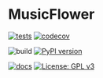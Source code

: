# MusicFlower

[![tests](https://github.com/robert-lieck/MusicFlower/actions/workflows/tests.yml/badge.svg)](https://github.com/robert-lieck/MusicFlower/actions/workflows/tests.yml)
[![codecov](https://codecov.io/gh/robert-lieck/PythonTemplatePackage/branch/main/graph/badge.svg?token=XAUCWNS7II)](https://codecov.io/gh/robert-lieck/PythonTemplatePackage)

![build](https://github.com/robert-lieck/PythonTemplatePackage/workflows/build/badge.svg)
[![PyPI version](https://badge.fury.io/py/PythonTemplatePackage.svg)](https://badge.fury.io/py/PythonTemplatePackage)

[![docs](https://github.com/robert-lieck/MusicFlower/actions/workflows/docs.yml/badge.svg)](https://github.com/robert-lieck/MusicFlower/actions/workflows/docs.yml)
[![License: GPL v3](https://img.shields.io/badge/License-GPLv3-blue.svg)](https://www.gnu.org/licenses/gpl-3.0)
